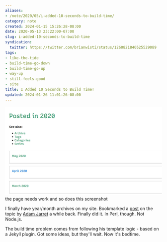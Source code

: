 ```yaml
---
aliases:
- /note/2020/05/i-added-10-seconds-to-build-time/
category: note
created: 2024-01-15 15:26:28-08:00
date: 2020-05-13 23:22:00-07:00
slug: i-added-10-seconds-to-build-time
syndication:
  twitter: https://twitter.com/brianwisti/status/1260821840525529089
tags:
- like-the-tide
- build-time-go-down
- build-time-go-up
- way-up
- still-feels-good
- site
title: I Added 10 Seconds to Build Time!
updated: 2024-01-26 11:01:26-08:00
---
```


![attachments/img/2020/cover-2020-05-13.jpg](../../../attachments/img/2020/cover-2020-05-13.jpg)
the page needs work and so does this screenshot

I finally have year/month archives on my site. Bookmarked a [post](https://blog.atj.me/2017/10/generate-yearly-and-monthly-archive-pages-with-hugo-sections/) on the topic by [Adam Jarret](https://blog.atj.me/) a while back. Finally did it. In Perl, though. Not Node.js.

The build time problem comes from following his template logic - based on a Jekyll plugin. Got some ideas, but they'll wait. Now it's bedtime.